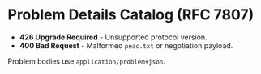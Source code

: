# Problem Details Catalog (RFC 7807)

- **426 Upgrade Required** - Unsupported protocol version.
- **400 Bad Request** - Malformed `peac.txt` or negotiation payload.

Problem bodies use `application/problem+json`.
